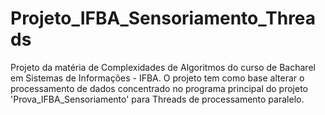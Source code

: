 # Projeto_IFBA_Sensoriamento_Threads
Projeto da matéria de Complexidades de Algoritmos do curso de Bacharel em Sistemas de Informações - IFBA. O projeto tem como base alterar o processamento de dados concentrado no programa principal do projeto 'Prova_IFBA_Sensoriamento' para Threads de processamento paralelo. 
